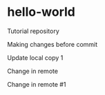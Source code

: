 # hello-world
Tutorial repository

Making changes before commit

Update local copy 1

Change in remote

Change in remote #1

